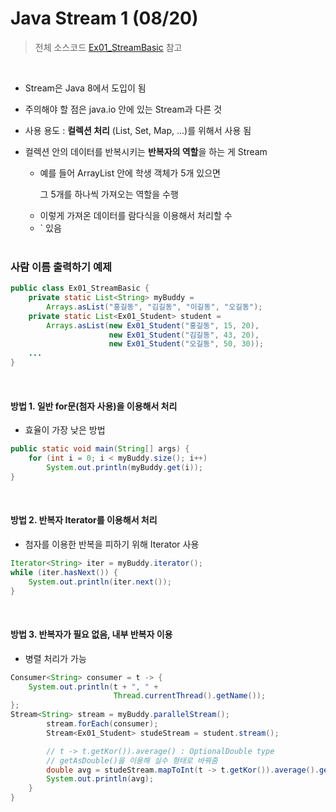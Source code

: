# Java Stream 1 (08/20)

> 전체 소스코드 [Ex01_StreamBasic](https://github.com/5dddddo/java/blob/master/0820_Java_SE_programming/Ex01_StreamBasic.java) 참고

<br>

 * Stream은 Java 8에서 도입이 됨

 * 주의해야 할 점은 java.io 안에 있는 Stream과 다른 것

 * 사용 용도 : **컬렉션 처리** (List, Set, Map, ...)를 위해서 사용 됨

 * 컬렉션 안의 데이터를 반복시키는 **반복자의 역할**을 하는 게 Stream
     * 예를 들어 ArrayList 안에 학생 객체가 5개 있으면

        그 5개를 하나씩 가져오는 역할을 수행

    - 이렇게 가져온 데이터를 람다식을 이용해서 처리할 수
    - ` 있음

    <br>

### 사람 이름 출력하기 예제

``` java
public class Ex01_StreamBasic {
	private static List<String> myBuddy = 
        Arrays.asList("홍길동", "김길동", "이길동", "오길동");
	private static List<Ex01_Student> student =
        Arrays.asList(new Ex01_Student("홍길동", 15, 20),
                      new Ex01_Student("김길동", 43, 20),
                      new Ex01_Student("오길동", 50, 30));
	...
}
```

 <br>

#### 방법 1. 일반 for문(첨자 사용)을 이용해서 처리

- 효율이 가장 낮은 방법

``` java
public static void main(String[] args) {
    for (int i = 0; i < myBuddy.size(); i++)
        System.out.println(myBuddy.get(i));
}
```

<br>

#### 방법 2. 반복자 Iterator를 이용해서 처리

- 첨자를 이용한 반복을 피하기 위해 Iterator 사용

``` java
Iterator<String> iter = myBuddy.iterator();
while (iter.hasNext()) {
    System.out.println(iter.next());
}
```

<br>

#### 방법 3. 반복자가 필요 없음, 내부 반복자 이용

- 병렬 처리가 가능

```java
Consumer<String> consumer = t -> {
    System.out.println(t + ", " +
                       Thread.currentThread().getName());
};		
Stream<String> stream = myBuddy.parallelStream();
		stream.forEach(consumer);
		Stream<Ex01_Student> studeStream = student.stream();

		// t -> t.getKor()).average() : OptionalDouble type
		// getAsDouble()을 이용해 실수 형태로 바꿔줌
		double avg = studeStream.mapToInt(t -> t.getKor()).average().getAsDouble();
		System.out.println(avg);
	}
}
```

